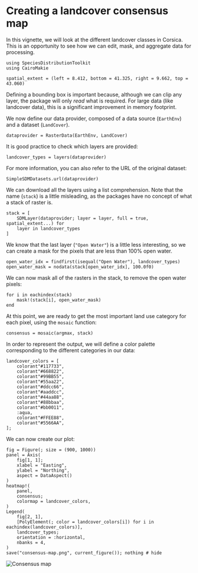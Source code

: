 # Creating a landcover consensus map

In this vignette, we will look at the different landcover classes in Corsica.
This is an opportunity to see how we can edit, mask, and aggregate data for
processing.

```@example 1
using SpeciesDistributionToolkit
using CairoMakie
```

```@example 1
spatial_extent = (left = 8.412, bottom = 41.325, right = 9.662, top = 43.060)
```

Defining a bounding box is important because, although we can clip any layer,
the package will only *read* what is required. For large data (like landcover
data), this is a significant improvement in memory footprint.

We now define our data provider, composed of a data source (`EarthEnv`) and a
dataset (`LandCover`).

```@example 1
dataprovider = RasterData(EarthEnv, LandCover)
```

It is good practice to check which layers are provided:

```@example 1
landcover_types = layers(dataprovider)
```

For more information, you can also refer to the URL of the original dataset:

```@example 1
SimpleSDMDatasets.url(dataprovider)
```

We can download all the layers using a list comprehension. Note that the name
(`stack`) is a little misleading, as the packages have no concept of what a
stack of raster is.

```@example 1
stack = [
    SDMLayer(dataprovider; layer = layer, full = true, spatial_extent...) for
    layer in landcover_types
]
```

We know that the last layer (`"Open Water"`) is a little less interesting, so we
can create a mask for the pixels that are less than 100% open water.

```@example 1
open_water_idx = findfirst(isequal("Open Water"), landcover_types)
open_water_mask = nodata(stack[open_water_idx], 100.0f0)
```

We can now mask all of the rasters in the stack, to remove the open water
pixels:

```@example 1
for i in eachindex(stack)
    mask!(stack[i], open_water_mask)
end
```

At this point, we are ready to get the most important land use category for each
pixel, using the `mosaic` function:

```@example 1
consensus = mosaic(argmax, stack)
```

In order to represent the output, we will define a color palette corresponding
to the different categories in our data:

```@example 1
landcover_colors = [
    colorant"#117733",
    colorant"#668822",
    colorant"#99BB55",
    colorant"#55aa22",
    colorant"#ddcc66",
    colorant"#aaddcc",
    colorant"#44aa88",
    colorant"#88bbaa",
    colorant"#bb0011",
    :aqua,
    colorant"#FFEE88",
    colorant"#5566AA",
];
```

We can now create our plot:

```@example 1
fig = Figure(; size = (900, 1000))
panel = Axis(
    fig[1, 1];
    xlabel = "Easting",
    ylabel = "Northing",
    aspect = DataAspect()
)
heatmap!(
    panel,
    consensus;
    colormap = landcover_colors,
)
Legend(
    fig[2, 1],
    [PolyElement(; color = landcover_colors[i]) for i in eachindex(landcover_colors)],
    landcover_types;
    orientation = :horizontal,
    nbanks = 4,
)
save("consensus-map.png", current_figure()); nothing # hide
```

![Consensus map](consensus-map.png)
